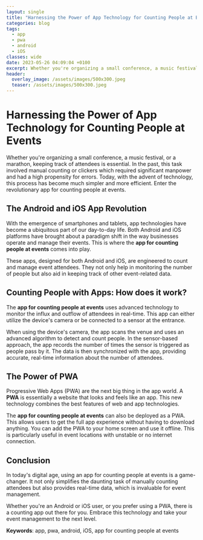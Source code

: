 ```yaml
---
layout: single
title: "Harnessing the Power of App Technology for Counting People at Events"
categories: blog
tags:
  - app
  - pwa
  - android
  - iOS
classes: wide
date: 2023-05-26 04:09:04 +0100
excerpt: Whether you're organizing a small conference, a music festival, or a marathon, keeping track of attendees is essential.
header:
  overlay_image: /assets/images/500x300.jpeg
  teaser: /assets/images/500x300.jpeg
---
```


# Harnessing the Power of App Technology for Counting People at Events

Whether you're organizing a small conference, a music festival, or a marathon, keeping track of attendees is essential. In the past, this task involved manual counting or clickers which required significant manpower and had a high propensity for errors. Today, with the advent of technology, this process has become much simpler and more efficient. Enter the revolutionary app for counting people at events. 

## The Android and iOS App Revolution

With the emergence of smartphones and tablets, app technologies have become a ubiquitous part of our day-to-day life. Both Android and iOS platforms have brought about a paradigm shift in the way businesses operate and manage their events. This is where the **app for counting people at events** comes into play. 

These apps, designed for both Android and iOS, are engineered to count and manage event attendees. They not only help in monitoring the number of people but also aid in keeping track of other event-related data.

## Counting People with Apps: How does it work?

The **app for counting people at events** uses advanced technology to monitor the influx and outflow of attendees in real-time. This app can either utilize the device's camera or be connected to a sensor at the entrance.

When using the device's camera, the app scans the venue and uses an advanced algorithm to detect and count people. In the sensor-based approach, the app records the number of times the sensor is triggered as people pass by it. The data is then synchronized with the app, providing accurate, real-time information about the number of attendees.

## The Power of PWA

Progressive Web Apps (PWA) are the next big thing in the app world. A **PWA** is essentially a website that looks and feels like an app. This new technology combines the best features of web and app technologies. 

The **app for counting people at events** can also be deployed as a PWA. This allows users to get the full app experience without having to download anything. You can add the PWA to your home screen and use it offline. This is particularly useful in event locations with unstable or no internet connection.

## Conclusion

In today's digital age, using an app for counting people at events is a game-changer. It not only simplifies the daunting task of manually counting attendees but also provides real-time data, which is invaluable for event management. 

Whether you're an Android or iOS user, or you prefer using a PWA, there is a counting app out there for you. Embrace this technology and take your event management to the next level.

**Keywords**: app, pwa, android, iOS, app for counting people at events